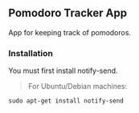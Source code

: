 <h2>Pomodoro Tracker App</h2>
<p>App for keeping track of pomodoros.</p>

<h3>Installation</h3>
<p>You must first install notify-send.</p>
<p><blockquote> For Ubuntu/Debian machines:</blockquote></p>
<code>sudo apt-get install notify-send</code>
